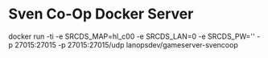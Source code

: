 # Sven Co-Op Docker Server

docker run -ti -e SRCDS_MAP=hl_c00 -e SRCDS_LAN=0 -e SRCDS_PW='' -p 27015:27015 -p 27015:27015/udp lanopsdev/gameserver-svencoop